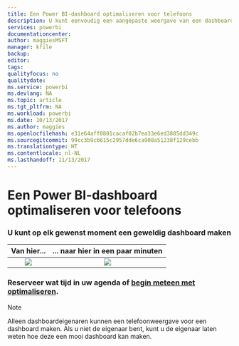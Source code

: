 ```yaml
---
title: Een Power BI-dashboard optimaliseren voor telefoons
description: U kunt eenvoudig een aangepaste weergave van een dashboard maken die specifiek is bedoeld voor weergave op mobiele telefoons. Probeer het nu.
services: powerbi
documentationcenter: 
author: maggiesMSFT
manager: kfile
backup: 
editor: 
tags: 
qualityfocus: no
qualitydate: 
ms.service: powerbi
ms.devlang: NA
ms.topic: article
ms.tgt_pltfrm: NA
ms.workload: powerbi
ms.date: 10/13/2017
ms.author: maggies
ms.openlocfilehash: e31e64aff0801cacaf02b7ea33e6ed3885dd349c
ms.sourcegitcommit: 99cc3b9cb615c2957dde6ca908a51238f129cebb
ms.translationtype: HT
ms.contentlocale: nl-NL
ms.lasthandoff: 11/13/2017
---
```

# <a name="optimize-power-bi-dashboard-for-phones"></a>Een Power BI-dashboard optimaliseren voor telefoons
### <a name="anytime-is-the-right-time-to-create-a-great-dashboard"></a>U kunt op elk gewenst moment een geweldig dashboard maken
| **Van hier...** | **... naar hier in een paar minuten** |
|:---:|:---:|
| ![](media/mobile-apps-optimize-dashboard-phone-view/power-bi-phone-dashboard-not-optimized.png) |![](media/mobile-apps-optimize-dashboard-phone-view/power-bi-phone-dashboard-optimized.png) |

### <a name="book-some-time-on-your-calendar-or-start-optimizing-nowservice-create-dashboard-mobile-phone-viewmd"></a>Reserveer wat tijd in uw agenda of [begin meteen met optimaliseren](service-create-dashboard-mobile-phone-view.md).
> [!NOTE]
> Alleen dashboardeigenaren kunnen een telefoonweergave voor een dashboard maken. Als u niet de eigenaar bent, kunt u de eigenaar laten weten hoe deze een mooi dashboard kan maken.
> 
> 

